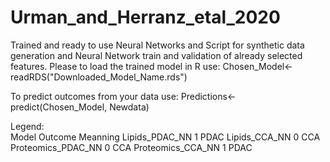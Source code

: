 # Urman_and_Herranz_etal_2020
Trained and ready to use Neural Networks and Script for synthetic data generation and Neural Network train and validation of already selected features. 
 Please to load the trained model in R use:
 Chosen_Model<-readRDS("Downloaded_Model_Name.rds")
 
 To predict outcomes from your data use:
 Predictions<-predict(Chosen_Model, Newdata)
 
 Legend:<br/>
 Model              Outcome   Meanning 
 Lipids_PDAC_NN       1         PDAC
 Lipids_CCA_NN        0         CCA
 Proteomics_PDAC_NN   0         CCA
 Proteomics_CCA_NN    1         PDAC

